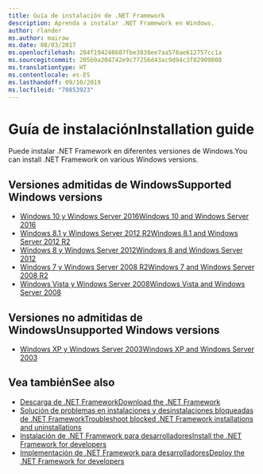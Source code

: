 ```yaml
---
title: Guía de instalación de .NET Framework
description: Aprenda a instalar .NET Framework en Windows.
author: rlander
ms.author: mairaw
ms.date: 08/03/2017
ms.openlocfilehash: 284f194248687fbe3838ee7aa578ae612757cc1a
ms.sourcegitcommit: 205b9a204742e9c77256d43ac9d94c3f82909808
ms.translationtype: HT
ms.contentlocale: es-ES
ms.lasthandoff: 09/10/2019
ms.locfileid: "70853923"
---
```

# <a name="installation-guide"></a><span data-ttu-id="761fe-103">Guía de instalación</span><span class="sxs-lookup"><span data-stu-id="761fe-103">Installation guide</span></span>

<span data-ttu-id="761fe-104">Puede instalar .NET Framework en diferentes versiones de Windows.</span><span class="sxs-lookup"><span data-stu-id="761fe-104">You can install .NET Framework on various Windows versions.</span></span>

## <a name="supported-windows-versions"></a><span data-ttu-id="761fe-105">Versiones admitidas de Windows</span><span class="sxs-lookup"><span data-stu-id="761fe-105">Supported Windows versions</span></span>

- [<span data-ttu-id="761fe-106">Windows 10 y Windows Server 2016</span><span class="sxs-lookup"><span data-stu-id="761fe-106">Windows 10 and Windows Server 2016</span></span>](on-windows-10.md)
- [<span data-ttu-id="761fe-107">Windows 8.1 y Windows Server 2012 R2</span><span class="sxs-lookup"><span data-stu-id="761fe-107">Windows 8.1 and Windows Server 2012 R2</span></span>](on-windows-8-1.md)
- [<span data-ttu-id="761fe-108">Windows 8 y Windows Server 2012</span><span class="sxs-lookup"><span data-stu-id="761fe-108">Windows 8 and Windows Server 2012</span></span>](on-windows-8.md)
- [<span data-ttu-id="761fe-109">Windows 7 y Windows Server 2008 R2</span><span class="sxs-lookup"><span data-stu-id="761fe-109">Windows 7 and Windows Server 2008 R2</span></span>](on-windows-7.md)
- [<span data-ttu-id="761fe-110">Windows Vista y Windows Server 2008</span><span class="sxs-lookup"><span data-stu-id="761fe-110">Windows Vista and Windows Server 2008</span></span>](on-windows-vista.md)

## <a name="unsupported-windows-versions"></a><span data-ttu-id="761fe-111">Versiones no admitidas de Windows</span><span class="sxs-lookup"><span data-stu-id="761fe-111">Unsupported Windows versions</span></span>

- [<span data-ttu-id="761fe-112">Windows XP y Windows Server 2003</span><span class="sxs-lookup"><span data-stu-id="761fe-112">Windows XP and Windows Server 2003</span></span>](on-windows-xp.md)

## <a name="see-also"></a><span data-ttu-id="761fe-113">Vea también</span><span class="sxs-lookup"><span data-stu-id="761fe-113">See also</span></span>

- [<span data-ttu-id="761fe-114">Descarga de .NET Framework</span><span class="sxs-lookup"><span data-stu-id="761fe-114">Download the .NET Framework</span></span>](https://dotnet.microsoft.com/download)
- [<span data-ttu-id="761fe-115">Solución de problemas en instalaciones y desinstalaciones bloqueadas de .NET Framework</span><span class="sxs-lookup"><span data-stu-id="761fe-115">Troubleshoot blocked .NET Framework installations and uninstallations</span></span>](troubleshoot-blocked-installations-and-uninstallations.md)
- [<span data-ttu-id="761fe-116">Instalación de .NET Framework para desarrolladores</span><span class="sxs-lookup"><span data-stu-id="761fe-116">Install the .NET Framework for developers</span></span>](guide-for-developers.md)
- [<span data-ttu-id="761fe-117">Implementación de .NET Framework para desarrolladores</span><span class="sxs-lookup"><span data-stu-id="761fe-117">Deploy the .NET Framework for developers</span></span>](../deployment/deployment-guide-for-developers.md)
